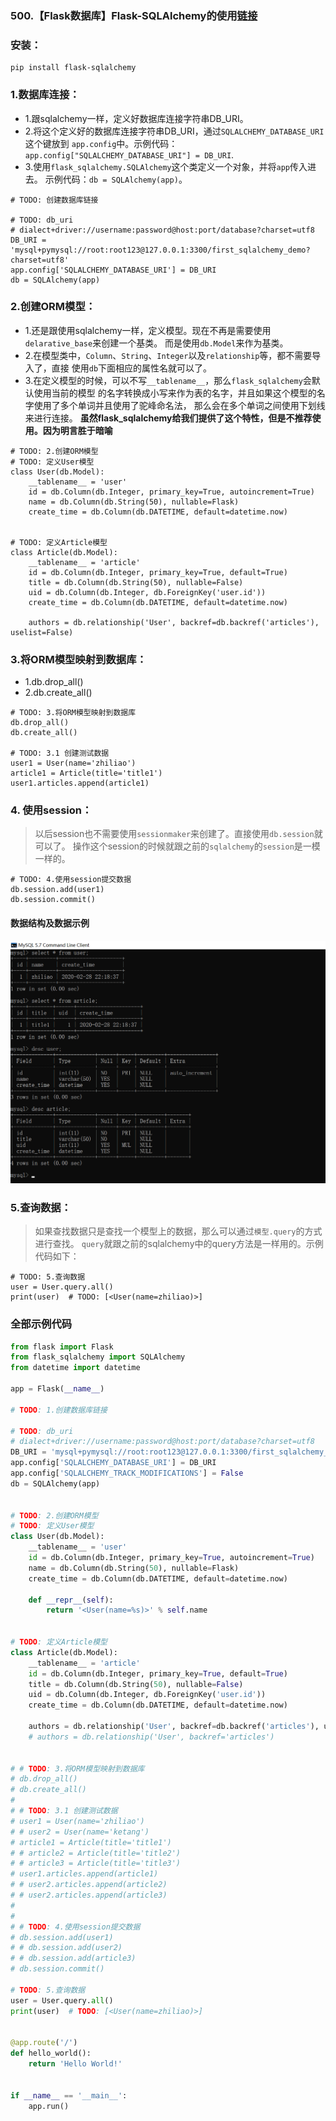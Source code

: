 ### 500.【Flask数据库】Flask-SQLAlchemy的使用[链接](http://wangkaixiang.cn/python-flask/di-liu-zhang-ff1a-sqlalchemy-shu-ju-ku/di-si-jie-ff1aflask-sqlalchemy.html)

### 安装：
```shell
pip install flask-sqlalchemy
```

### 1.数据库连接：
* 1.跟sqlalchemy一样，定义好数据库连接字符串DB_URI。
* 2.将这个定义好的数据库连接字符串DB_URI，通过`SQLALCHEMY_DATABASE_URI`这个键放到
  `app.config`中。示例代码：`app.config["SQLALCHEMY_DATABASE_URI"] = DB_URI`.
* 3.使用`flask_sqlalchemy.SQLAlchemy`这个类定义一个对象，并将`app`传入进去。
    示例代码：`db = SQLAlchemy(app)`。
```text
# TODO: 创建数据库链接

# TODO: db_uri
# dialect+driver://username:password@host:port/database?charset=utf8
DB_URI = 'mysql+pymysql://root:root123@127.0.0.1:3300/first_sqlalchemy_demo?charset=utf8'
app.config['SQLALCHEMY_DATABASE_URI'] = DB_URI
db = SQLAlchemy(app)
```

### 2.创建ORM模型：
* 1.还是跟使用sqlalchemy一样，定义模型。现在不再是需要使用`delarative_base`来创建一个基类。
    而是使用`db.Model`来作为基类。
* 2.在模型类中，`Column`、`String`、`Integer`以及`relationship`等，都不需要导入了，直接
    使用`db`下面相应的属性名就可以了。
* 3.在定义模型的时候，可以不写`__tablename__`，那么`flask_sqlalchemy`会默认使用当前的模型
    的名字转换成小写来作为表的名字，并且如果这个模型的名字使用了多个单词并且使用了驼峰命名法，
    那么会在多个单词之间使用下划线来进行连接。
    **虽然flask_sqlalchemy给我们提供了这个特性，但是不推荐使用。因为明言胜于暗喻**
```text
# TODO: 2.创建ORM模型
# TODO: 定义User模型
class User(db.Model):
    __tablename__ = 'user'
    id = db.Column(db.Integer, primary_key=True, autoincrement=True)
    name = db.Column(db.String(50), nullable=Flask)
    create_time = db.Column(db.DATETIME, default=datetime.now)


# TODO: 定义Article模型
class Article(db.Model):
    __tablename__ = 'article'
    id = db.Column(db.Integer, primary_key=True, default=True)
    title = db.Column(db.String(50), nullable=False)
    uid = db.Column(db.Integer, db.ForeignKey('user.id'))
    create_time = db.Column(db.DATETIME, default=datetime.now)

    authors = db.relationship('User', backref=db.backref('articles'), uselist=False)
```

### 3.将ORM模型映射到数据库：
* 1.db.drop_all()
* 2.db.create_all()
```text
# TODO: 3.将ORM模型映射到数据库
db.drop_all()
db.create_all()

# TODO: 3.1 创建测试数据
user1 = User(name='zhiliao')
article1 = Article(title='title1')
user1.articles.append(article1)
```

### 4. 使用session：
> 以后session也不需要使用`sessionmaker`来创建了。直接使用`db.session`就可以了。
> 操作这个session的时候就跟之前的`sqlalchemy`的`session`是一模一样的。
```text
# TODO: 4.使用session提交数据
db.session.add(user1)
db.session.commit()
```

#### 数据结构及数据示例
![avatar](../assets/64.png)

### 5.查询数据：
> 如果查找数据只是查找一个模型上的数据，那么可以通过`模型.query`的方式进行查找。
> `query`就跟之前的sqlalchemy中的query方法是一样用的。示例代码如下：
```text
# TODO: 5.查询数据
user = User.query.all()
print(user)  # TODO: [<User(name=zhiliao)>]
```


### 全部示例代码
```python
from flask import Flask
from flask_sqlalchemy import SQLAlchemy
from datetime import datetime

app = Flask(__name__)

# TODO: 1.创建数据库链接

# TODO: db_uri
# dialect+driver://username:password@host:port/database?charset=utf8
DB_URI = 'mysql+pymysql://root:root123@127.0.0.1:3300/first_sqlalchemy_demo?charset=utf8'
app.config['SQLALCHEMY_DATABASE_URI'] = DB_URI
app.config['SQLALCHEMY_TRACK_MODIFICATIONS'] = False
db = SQLAlchemy(app)


# TODO: 2.创建ORM模型
# TODO: 定义User模型
class User(db.Model):
    __tablename__ = 'user'
    id = db.Column(db.Integer, primary_key=True, autoincrement=True)
    name = db.Column(db.String(50), nullable=Flask)
    create_time = db.Column(db.DATETIME, default=datetime.now)

    def __repr__(self):
        return '<User(name=%s)>' % self.name


# TODO: 定义Article模型
class Article(db.Model):
    __tablename__ = 'article'
    id = db.Column(db.Integer, primary_key=True, default=True)
    title = db.Column(db.String(50), nullable=False)
    uid = db.Column(db.Integer, db.ForeignKey('user.id'))
    create_time = db.Column(db.DATETIME, default=datetime.now)

    authors = db.relationship('User', backref=db.backref('articles'), uselist=False)
    # authors = db.relationship('User', backref='articles')


# # TODO: 3.将ORM模型映射到数据库
# db.drop_all()
# db.create_all()
#
# # TODO: 3.1 创建测试数据
# user1 = User(name='zhiliao')
# # user2 = User(name='ketang')
# article1 = Article(title='title1')
# # article2 = Article(title='title2')
# # article3 = Article(title='title3')
# user1.articles.append(article1)
# # user2.articles.append(article2)
# # user2.articles.append(article3)
#
#
# # TODO: 4.使用session提交数据
# db.session.add(user1)
# # db.session.add(user2)
# # db.session.add(article3)
# db.session.commit()

# TODO: 5.查询数据
user = User.query.all()
print(user)  # TODO: [<User(name=zhiliao)>]


@app.route('/')
def hello_world():
    return 'Hello World!'


if __name__ == '__main__':
    app.run()
```
